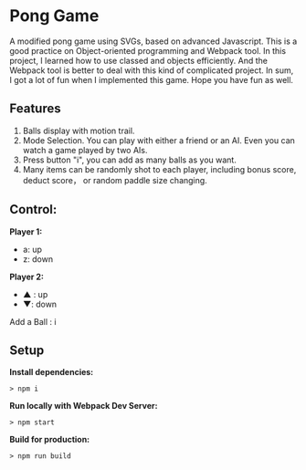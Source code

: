 # Pong Game

A modified pong game using SVGs, based on advanced Javascript. This is a good practice on Object-oriented programming and Webpack tool. In this project, I learned how to use classed and objects efficiently. And the Webpack tool is better to deal with this kind of complicated project.  In sum, I got a lot of fun when I implemented this game. Hope you have fun as well.

## Features

1. Balls display with motion trail.
2. Mode Selection. You can play with either a friend or an AI. Even you can watch a game played by two AIs.
3. Press button "i", you can add as many balls as you want.
4. Many items can be randomly shot to each player, including bonus score, deduct score， or random paddle size changing.

## Control:

**Player 1:**
* a: up
* z: down

**Player 2:**
* ▲ : up
* ▼: down

Add a Ball : i

## Setup

**Install dependencies:**

`> npm i`

**Run locally with Webpack Dev Server:**

`> npm start`

**Build for production:**

`> npm run build`
